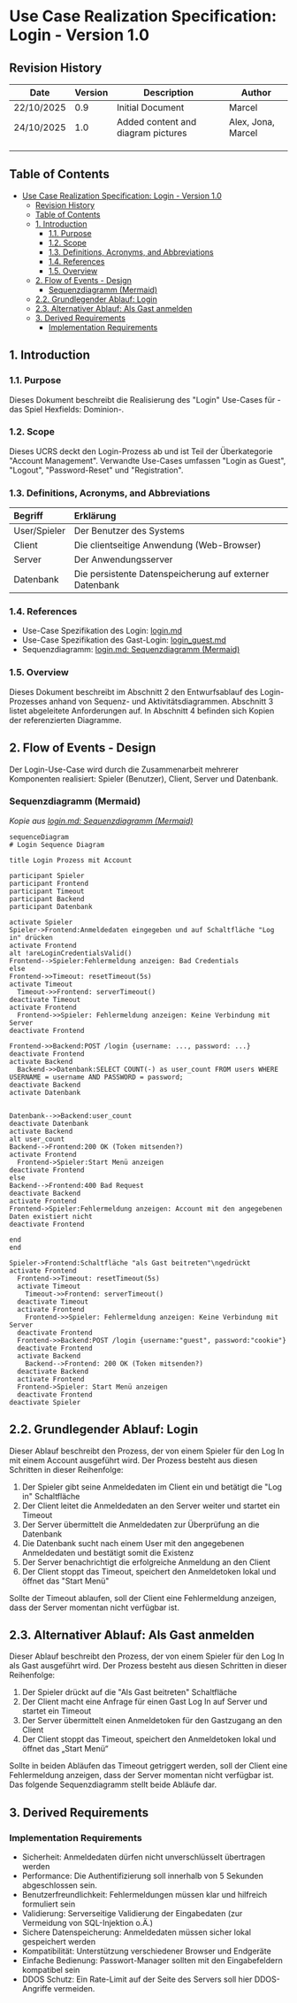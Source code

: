 # Use Case Realization Specification: Login - Version 1.0

## Revision History

| Date | Version | Description | Author |
| ----- | ----- | ----- | ----- |
| 22/10/2025 | 0.9 | Initial Document | Marcel |
| 24/10/2025 | 1.0 | Added content and diagram pictures | Alex, Jona, Marcel |
|  |  |  |  |
|  |  |  |  |
|  |  |  |  |

## Table of Contents

- [Use Case Realization Specification: Login - Version 1.0](#use-case-realization-specification-login---version-10)
  - [Revision History](#revision-history)
  - [Table of Contents](#table-of-contents)
  - [1. Introduction](#1-introduction)
    - [1.1. Purpose](#11-purpose)
    - [1.2. Scope](#12-scope)
    - [1.3. Definitions, Acronyms, and Abbreviations](#13-definitions-acronyms-and-abbreviations)
    - [1.4. References](#14-references)
    - [1.5. Overview](#15-overview)
  - [2. Flow of Events - Design](#2-flow-of-events---design)
    - [Sequenzdiagramm (Mermaid)](#sequenzdiagramm-mermaid)
  - [2.2. Grundlegender Ablauf: Login](#22-grundlegender-ablauf-login)
  - [2.3. Alternativer Ablauf: Als Gast anmelden](#23-alternativer-ablauf-als-gast-anmelden)
  - [3. Derived Requirements](#3-derived-requirements)
    - [Implementation Requirements](#implementation-requirements)

## 1. Introduction

### 1.1. Purpose

Dieses Dokument beschreibt die Realisierung des "Login" Use-Cases für -das Spiel Hexfields: Dominion-.

### 1.2. Scope

Dieses UCRS deckt den Login-Prozess ab und ist Teil der Überkategorie "Account Management". Verwandte Use-Cases umfassen "Login as Guest", "Logout", "Password-Reset" und "Registration".

### 1.3. Definitions, Acronyms, and Abbreviations

| Begriff | Erklärung |
| :---- | :---- |
| User/Spieler | Der Benutzer des Systems |
| Client | Die clientseitige Anwendung (Web-Browser) |
| Server | Der Anwendungsserver |
| Datenbank | Die persistente Datenspeicherung auf externer Datenbank |

### 1.4. References

- Use-Case Spezifikation des Login: [login.md](./login.md)
- Use-Case Spezifikation des Gast-Login: [login_guest.md](../gast_login/gast_login.md)
- Sequenzdiagramm: [login.md: Sequenzdiagramm (Mermaid)](./login.md#sequenzdiagramm-mermaid)

### 1.5. Overview

Dieses Dokument beschreibt im Abschnitt 2 den Entwurfsablauf des Login-Prozesses anhand von Sequenz- und Aktivitätsdiagrammen. Abschnitt 3 listet abgeleitete Anforderungen auf. In Abschnitt 4 befinden sich Kopien der referenzierten Diagramme.

## 2. Flow of Events - Design

Der Login-Use-Case wird durch die Zusammenarbeit mehrerer Komponenten realisiert: Spieler (Benutzer), Client, Server und Datenbank.

### Sequenzdiagramm (Mermaid)

*Kopie aus [login.md: Sequenzdiagramm (Mermaid)](./login.md#sequenzdiagramm-mermaid)*

```mermaid
sequenceDiagram
# Login Sequence Diagram

title Login Prozess mit Account

participant Spieler
participant Frontend
participant Timeout
participant Backend
participant Datenbank

activate Spieler
Spieler->Frontend:Anmeldedaten eingegeben und auf Schaltfläche "Log in" drücken
activate Frontend
alt !areLoginCredentialsValid()
Frontend-->Spieler:Fehlermeldung anzeigen: Bad Credentials
else 
Frontend->>Timeout: resetTimeout(5s)
activate Timeout
  Timeout->>Frontend: serverTimeout()
deactivate Timeout
activate Frontend
  Frontend->>Spieler: Fehlermeldung anzeigen: Keine Verbindung mit Server
deactivate Frontend

Frontend->>Backend:POST /login {username: ..., password: ...}
deactivate Frontend
activate Backend
  Backend->>Datenbank:SELECT COUNT(-) as user_count FROM users WHERE USERNAME = username AND PASSWORD = password;
deactivate Backend
activate Datenbank


Datenbank-->>Backend:user_count
deactivate Datenbank
activate Backend
alt user_count
Backend-->Frontend:200 OK (Token mitsenden?)
activate Frontend
  Frontend->Spieler:Start Menü anzeigen
deactivate Frontend
else
Backend-->Frontend:400 Bad Request
deactivate Backend
activate Frontend
Frontend->Spieler:Fehlermeldung anzeigen: Account mit den angegebenen Daten existiert nicht
deactivate Frontend

end
end

Spieler->Frontend:Schaltfläche "als Gast beitreten"\ngedrückt
activate Frontend
  Frontend->>Timeout: resetTimeout(5s)
  activate Timeout
    Timeout->>Frontend: serverTimeout()
  deactivate Timeout
  activate Frontend
    Frontend->>Spieler: Fehlermeldung anzeigen: Keine Verbindung mit Server
  deactivate Frontend
  Frontend->>Backend:POST /login {username:"guest", password:"cookie"}
  deactivate Frontend
  activate Backend
    Backend-->Frontend: 200 OK (Token mitsenden?)
  deactivate Backend
  activate Frontend
  Frontend->Spieler: Start Menü anzeigen
  deactivate Frontend
deactivate Spieler
```

## 2.2. Grundlegender Ablauf: Login

Dieser Ablauf beschreibt den Prozess, der von einem Spieler für den Log In mit einem Account ausgeführt wird. Der Prozess besteht aus diesen Schritten in dieser Reihenfolge:

1. Der Spieler gibt seine Anmeldedaten im Client ein und betätigt die "Log in" Schaltfläche
2. Der Client leitet die Anmeldedaten an den Server weiter und startet ein Timeout
3. Der Server übermittelt die Anmeldedaten zur Überprüfung an die Datenbank
4. Die Datenbank sucht nach einem User mit den angegebenen Anmeldedaten und bestätigt somit die Existenz
5. Der Server benachrichtigt die erfolgreiche Anmeldung an den Client
6. Der Client stoppt das Timeout, speichert den Anmeldetoken lokal und öffnet das "Start Menü"

Sollte der Timeout ablaufen, soll der Client eine Fehlermeldung anzeigen, dass der Server momentan nicht verfügbar ist.

## 2.3. Alternativer Ablauf: Als Gast anmelden

Dieser Ablauf beschreibt den Prozess, der von einem Spieler für den Log In als Gast ausgeführt wird. Der Prozess besteht aus diesen Schritten in dieser Reihenfolge:

1. Der Spieler drückt auf die "Als Gast beitreten" Schaltfläche  
2. Der Client macht eine Anfrage für einen Gast Log In auf Server und startet ein Timeout  
3. Der Server übermittelt einen Anmeldetoken für den Gastzugang an den Client  
4. Der Client stoppt das Timeout, speichert den Anmeldetoken lokal und öffnet das „Start Menü“

Sollte in beiden Abläufen das Timeout getriggert werden, soll der Client eine Fehlermeldung anzeigen, dass der Server momentan nicht verfügbar ist.  
Das folgende Sequenzdiagramm stellt beide Abläufe dar.

## 3. Derived Requirements

### Implementation Requirements

- Sicherheit: Anmeldedaten dürfen nicht unverschlüsselt übertragen werden  
- Performance: Die Authentifizierung soll innerhalb von 5 Sekunden abgeschlossen sein.
- Benutzerfreundlichkeit: Fehlermeldungen müssen klar und hilfreich formuliert sein
- Validierung: Serverseitige Validierung der Eingabedaten (zur Vermeidung von SQL-Injektion o.Ä.)  
- Sichere Datenspeicherung: Anmeldedaten müssen sicher lokal gespeichert werden  
- Kompatibilität: Unterstützung verschiedener Browser und Endgeräte  
- Einfache Bedienung: Passwort-Manager sollten mit den Eingabefeldern kompatibel sein  
- DDOS Schutz: Ein Rate-Limit auf der Seite des Servers soll hier DDOS-Angriffe vermeiden.
